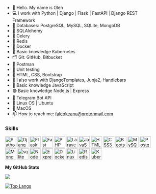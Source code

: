 - 👋 Hello. My name is Oleh
- 💻 I work with Python | Django | Flask | FastAPI | Django REST Framework
- 💾 Databases: PostgreSQL, MySQL, SQLite, MongoDB
- 🧬 SQLAlchemy
- 🌱 Celery
- 🔺 Redis
- 🐳 Docker
- 🔵 Basic knowledge Kubernetes
- 🗂 Git: GitHub, Bitbucket
- 🚀 Postman
- 🔬 Unit testing
- 🎨 HTML, CSS, Bootstrap
- 🔨 I also work with DjangoTemplates, Junja2, Handlebars
- 📒 Basic knowledge JavaScript
- 🟢 Basic knowledge Node.js | Express
- 🤖 Telegram Bot API
- 🐧 Linux OS | Ubuntu
-  MacOS
- 📫 How to reach me: falcokeanu@protonmail.com

### Skills 
<p align="left">
<a href="https://git-scm.com/" target="_blank" rel="noreferrer">
<a href="https://www.python.org/" target="_blank" rel="noreferrer"><img src="https://raw.githubusercontent.com/danielcranney/readme-generator/main/public/icons/skills/python-colored.svg" width="36" height="36" alt="Python" /></a>
<a href="https://www.djangoproject.com/" target="_blank" rel="noreferrer"><img src="https://raw.githubusercontent.com/danielcranney/readme-generator/main/public/icons/skills/django-colored.svg" width="36" height="36" alt="Django" /></a>
<a href="https://flask.palletsprojects.com/en/2.0.x/" target="_blank" rel="noreferrer"><img src="https://raw.githubusercontent.com/danielcranney/readme-generator/main/public/icons/skills/flask-colored.svg" width="36" height="36" alt="Flask" /></a>
<a href="https://fastapi.tiangolo.com/" target="_blank" rel="noreferrer"><img src="https://raw.githubusercontent.com/danielcranney/readme-generator/main/public/icons/skills/fastapi-colored.svg" width="36" height="36" alt="Fast API" /></a>
<a href="https://www.php.net/" target="_blank" rel="noreferrer"><img src="https://raw.githubusercontent.com/danielcranney/readme-generator/main/public/icons/skills/php-colored.svg" width="36" height="36" alt="PHP" /></a>
<a href="https://laravel.com/" target="_blank" rel="noreferrer"><img src="https://raw.githubusercontent.com/danielcranney/readme-generator/main/public/icons/skills/laravel-colored.svg" width="36" height="36" alt="Laravel" /></a>
<a href="https://developer.mozilla.org/en-US/docs/Web/JavaScript" target="_blank" rel="noreferrer"><img src="https://raw.githubusercontent.com/danielcranney/readme-generator/main/public/icons/skills/javascript-colored.svg" width="36" height="36" alt="JavaScript" /></a>
<a href="https://developer.mozilla.org/en-US/docs/Glossary/HTML5" target="_blank" rel="noreferrer"><img src="https://raw.githubusercontent.com/danielcranney/readme-generator/main/public/icons/skills/html5-colored.svg" width="36" height="36" alt="HTML5" /></a> 
<a href="https://www.w3.org/TR/CSS/#css" target="_blank" rel="noreferrer"><img src="https://raw.githubusercontent.com/danielcranney/readme-generator/main/public/icons/skills/css3-colored.svg" width="36" height="36" alt="CSS3" /></a>
<a href="https://getbootstrap.com/" target="_blank" rel="noreferrer"><img src="https://raw.githubusercontent.com/danielcranney/readme-generator/main/public/icons/skills/bootstrap-colored.svg" width="36" height="36" alt="Bootstrap" /></a>
<a href="https://www.mysql.com/" target="_blank" rel="noreferrer"><img src="https://raw.githubusercontent.com/danielcranney/readme-generator/main/public/icons/skills/mysql-colored.svg" width="36" height="36" alt="MySQL" /></a>
<a href="https://www.postgresql.org/" target="_blank" rel="noreferrer"><img src="https://raw.githubusercontent.com/danielcranney/readme-generator/main/public/icons/skills/postgresql-colored.svg" width="36" height="36" alt="PostgreSQL" /></a>
<a href="https://www.mongodb.com/" target="_blank" rel="noreferrer"><img src="https://raw.githubusercontent.com/danielcranney/readme-generator/main/public/icons/skills/mongodb-colored.svg" width="36" height="36" alt="MongoDB" /></a>
<a href="https://www.sqlite.org/" target="_blank" rel="noreferrer"> <img src="https://www.vectorlogo.zone/logos/sqlite/sqlite-icon.svg" alt="sqlite" width="36" height="36"/></a>
<a href="https://nodejs.org/en/" target="_blank" rel="noreferrer"><img src="https://raw.githubusercontent.com/danielcranney/readme-generator/main/public/icons/skills/nodejs-colored.svg" width="36" height="36" alt="NodeJS" /></a>
<a href="https://expressjs.com/" target="_blank" rel="noreferrer"><img src="https://raw.githubusercontent.com/danielcranney/readme-generator/main/public/icons/skills/express-colored.svg" width="36" height="36" alt="Express" /></a>
<a href="https://www.docker.com/" target="_blank"><img src="https://cdn.jsdelivr.net/gh/devicons/devicon/icons/docker/docker-original.svg" alt="Docker" height="36" /></a>
<a href="https://www.linux.org/" target="_blank"><img src="https://profilinator.rishav.dev/skills-assets/linux-original.svg" alt="Linux" height="36" /></a>
<a href="https://redis.io/" target="_blank"><img src="https://cdn.jsdelivr.net/gh/devicons/devicon/icons/redis/redis-original.svg" alt="Redis" height="36" /></a>
<a href="https://kubernetes.io/" target="_blank"><img src="https://profilinator.rishav.dev/skills-assets/kubernetes-icon.svg" alt="Kubernetes" height="36" /></a> 
</p>

<b>My GitHub Stats</b>

<a href="http://www.github.com/falco13"><img src="https://github-readme-streak-stats.herokuapp.com/?user=falco13&stroke=64748b&background=1c1917&ring=f97316&fire=f97316&currStreakNum=64748b&currStreakLabel=f97316&sideNums=64748b&sideLabels=64748b&dates=64748b&hide_border=true" /></a>

[![Top Langs](https://github-readme-stats.vercel.app/api/top-langs/?username=falco13&layout=compact&theme=dark&hide_border=true&show_icons=true)](https://github.com/falco13/github-readme-stats)
